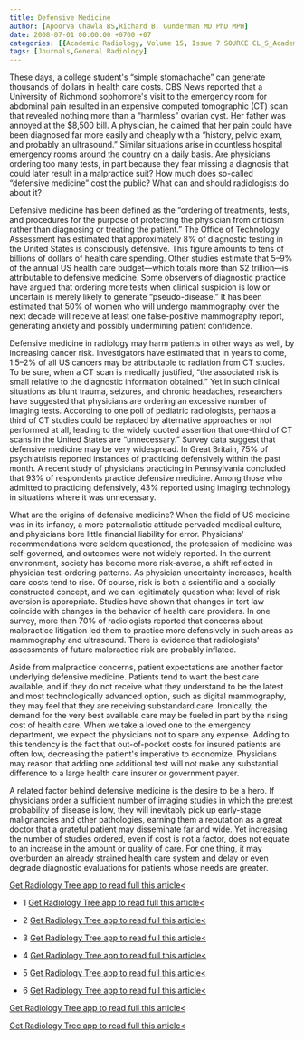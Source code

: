 ```yaml
---
title: Defensive Medicine
author: [Apoorva Chawla BS,Richard B. Gunderman MD PhD MPH]
date: 2008-07-01 00:00:00 +0700 +07
categories: [{Academic Radiology, Volume 15, Issue 7 SOURCE CL_S_AcademicRadiologyVolume15Issue7 1}]
tags: [Journals,General Radiology]
---
```

These days, a college student's “simple stomachache” can generate thousands of dollars in health care costs. CBS News reported that a University of Richmond sophomore's visit to the emergency room for abdominal pain resulted in an expensive computed tomographic (CT) scan that revealed nothing more than a “harmless” ovarian cyst. Her father was annoyed at the $8,500 bill. A physician, he claimed that her pain could have been diagnosed far more easily and cheaply with a “history, pelvic exam, and probably an ultrasound.” Similar situations arise in countless hospital emergency rooms around the country on a daily basis. Are physicians ordering too many tests, in part because they fear missing a diagnosis that could later result in a malpractice suit? How much does so-called “defensive medicine” cost the public? What can and should radiologists do about it?

Defensive medicine has been defined as the “ordering of treatments, tests, and procedures for the purpose of protecting the physician from criticism rather than diagnosing or treating the patient.” The Office of Technology Assessment has estimated that approximately 8% of diagnostic testing in the United States is consciously defensive. This figure amounts to tens of billions of dollars of health care spending. Other studies estimate that 5–9% of the annual US health care budget—which totals more than $2 trillion—is attributable to defensive medicine. Some observers of diagnostic practice have argued that ordering more tests when clinical suspicion is low or uncertain is merely likely to generate “pseudo-disease.” It has been estimated that 50% of women who will undergo mammography over the next decade will receive at least one false-positive mammography report, generating anxiety and possibly undermining patient confidence.

Defensive medicine in radiology may harm patients in other ways as well, by increasing cancer risk. Investigators have estimated that in years to come, 1.5–2% of all US cancers may be attributable to radiation from CT studies. To be sure, when a CT scan is medically justified, “the associated risk is small relative to the diagnostic information obtained.” Yet in such clinical situations as blunt trauma, seizures, and chronic headaches, researchers have suggested that physicians are ordering an excessive number of imaging tests. According to one poll of pediatric radiologists, perhaps a third of CT studies could be replaced by alternative approaches or not performed at all, leading to the widely quoted assertion that one-third of CT scans in the United States are “unnecessary.” Survey data suggest that defensive medicine may be very widespread. In Great Britain, 75% of psychiatrists reported instances of practicing defensively within the past month. A recent study of physicians practicing in Pennsylvania concluded that 93% of respondents practice defensive medicine. Among those who admitted to practicing defensively, 43% reported using imaging technology in situations where it was unnecessary.

What are the origins of defensive medicine? When the field of US medicine was in its infancy, a more paternalistic attitude pervaded medical culture, and physicians bore little financial liability for error. Physicians' recommendations were seldom questioned, the profession of medicine was self-governed, and outcomes were not widely reported. In the current environment, society has become more risk-averse, a shift reflected in physician test-ordering patterns. As physician uncertainty increases, health care costs tend to rise. Of course, risk is both a scientific and a socially constructed concept, and we can legitimately question what level of risk aversion is appropriate. Studies have shown that changes in tort law coincide with changes in the behavior of health care providers. In one survey, more than 70% of radiologists reported that concerns about malpractice litigation led them to practice more defensively in such areas as mammography and ultrasound. There is evidence that radiologists' assessments of future malpractice risk are probably inflated.

Aside from malpractice concerns, patient expectations are another factor underlying defensive medicine. Patients tend to want the best care available, and if they do not receive what they understand to be the latest and most technologically advanced option, such as digital mammography, they may feel that they are receiving substandard care. Ironically, the demand for the very best available care may be fueled in part by the rising cost of health care. When we take a loved one to the emergency department, we expect the physicians not to spare any expense. Adding to this tendency is the fact that out-of-pocket costs for insured patients are often low, decreasing the patient's imperative to economize. Physicians may reason that adding one additional test will not make any substantial difference to a large health care insurer or government payer.

A related factor behind defensive medicine is the desire to be a hero. If physicians order a sufficient number of imaging studies in which the pretest probability of disease is low, they will inevitably pick up early-stage malignancies and other pathologies, earning them a reputation as a great doctor that a grateful patient may disseminate far and wide. Yet increasing the number of studies ordered, even if cost is not a factor, does not equate to an increase in the amount or quality of care. For one thing, it may overburden an already strained health care system and delay or even degrade diagnostic evaluations for patients whose needs are greater.

[Get Radiology Tree app to read full this article<](https://clinicalpub.com/app)

- 1
[Get Radiology Tree app to read full this article<](https://clinicalpub.com/app)

- 2
[Get Radiology Tree app to read full this article<](https://clinicalpub.com/app)

- 3
[Get Radiology Tree app to read full this article<](https://clinicalpub.com/app)

- 4
[Get Radiology Tree app to read full this article<](https://clinicalpub.com/app)

- 5
[Get Radiology Tree app to read full this article<](https://clinicalpub.com/app)

- 6
[Get Radiology Tree app to read full this article<](https://clinicalpub.com/app)


[Get Radiology Tree app to read full this article<](https://clinicalpub.com/app)

[Get Radiology Tree app to read full this article<](https://clinicalpub.com/app)